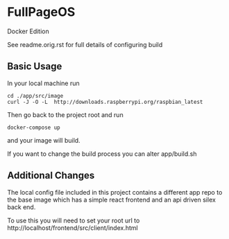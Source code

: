 FullPageOS
==========
Docker Edition

See readme.orig.rst for full details of configuring build

## Basic Usage

In your local machine run
```
cd ./app/src/image
curl -J -O -L  http://downloads.raspberrypi.org/raspbian_latest
```
Then go back to the project root and run
```
docker-compose up
```
and your image will build.

If you want to change the build process you can alter app/build.sh

## Additional Changes

The local config file included in this project contains a different app repo to the base image
which has a simple react frontend and an api driven silex back end.

To use this you will need to set your root url to
http://localhost/frontend/src/client/index.html
